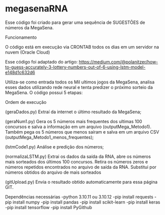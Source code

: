 # megasenaRNA
Esse código foi criado para gerar uma sequência de SUGESTÕES de números da MegaSena.

Funcionamento

O código está em execução via CRONTAB todos os dias em um servidor na nuvem (Oracle Cloud)

Esse código foi adaptado do artigo: https://medium.com/@polanitzer/how-to-guess-accurately-3-lottery-numbers-out-of-6-using-lstm-model-e148d1c632d6

Utiliza-se como entrada todos os Mil ultimos jogos da MegaSena, analisa esses dados utilizando rede neural e tenta predizer o próximo sorteio da MegaSena. O código possui 5 etapas:

Ordem de execução

(geraDados.py) Extraí da internet o último resultado da MegaSena;

(geraNum1.py) Gera os 5 números mais frequentes dos ultimas 100 concursos e salva a informação em um arquivo (outputMega_Metodo1). Também pega os 5 números que menos saíram e salva em um arquivo CSV (outputMega_Metodo1_menos_frequentes);

(lstmCode1.py) Análise e predição dos números;

(normalizaLSTM.py) Extrai os dados da saída da RNA, abre os números mais sorteados dos últimos 100 concursos. Retira os números zeros e números repetidos encontrados no arquivo de saída da RNA. Substitui por números obtidos do arquivo de mais sorteados

(gitUpload.py) Envia o resultado obtido automaticamente para essa página GIT.

Dependências necessárias -python 3.10.11 ou 3.10.12 -pip install requests -pip install numpy -pip install pandas -pip install scikit-learn -pip install keras -pip install tensorflow -pip install PyGithub
